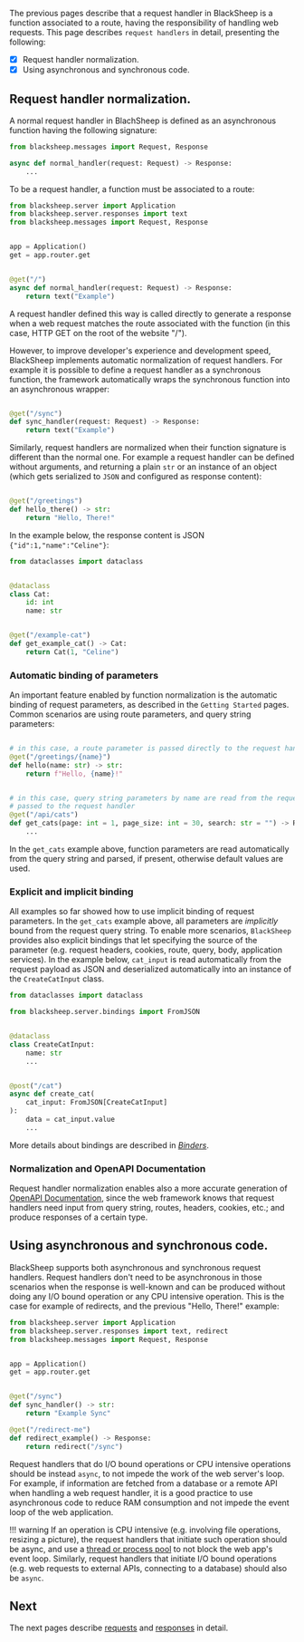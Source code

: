 
The previous pages describe that a request handler in BlackSheep is a function
associated to a route,  having the responsibility of handling web requests.
This page describes `request handlers` in detail, presenting the following:

- [X] Request handler normalization.
- [X] Using asynchronous and synchronous code.

## Request handler normalization.
A normal request handler in BlachSheep is defined as an asynchronous function
having the following signature:

```python
from blacksheep.messages import Request, Response

async def normal_handler(request: Request) -> Response:
    ...

```

To be a request handler, a function must be associated to a route:

```python
from blacksheep.server import Application
from blacksheep.server.responses import text
from blacksheep.messages import Request, Response


app = Application()
get = app.router.get


@get("/")
async def normal_handler(request: Request) -> Response:
    return text("Example")
```

A request handler defined this way is called directly to generate a response
when a web request matches the route associated with the function (in this
case, HTTP GET on the root of the website "/").

However, to improve developer's experience and development speed, BlackSheep
implements automatic normalization of request handlers. For example it is
possible to define a request handler as a synchronous function, the framework
automatically wraps the synchronous function into an asynchronous wrapper:

```python

@get("/sync")
def sync_handler(request: Request) -> Response:
    return text("Example")

```

Similarly, request handlers are normalized when their function signature is
different than the normal one. For example a request handler can be defined
without arguments, and returning a plain `str` or an instance of an object
(which gets serialized to `JSON` and configured as response content):

```python

@get("/greetings")
def hello_there() -> str:
    return "Hello, There!"

```

In the example below, the response content is JSON `{"id":1,"name":"Celine"}`:

```python
from dataclasses import dataclass


@dataclass
class Cat:
    id: int
    name: str


@get("/example-cat")
def get_example_cat() -> Cat:
    return Cat(1, "Celine")

```

### Automatic binding of parameters

An important feature enabled by function normalization is the automatic binding
of request parameters, as described in the `Getting Started` pages. Common
scenarios are using route parameters, and query string parameters:

```python

# in this case, a route parameter is passed directly to the request handler
@get("/greetings/{name}")
def hello(name: str) -> str:
    return f"Hello, {name}!"


# in this case, query string parameters by name are read from the request and
# passed to the request handler
@get("/api/cats")
def get_cats(page: int = 1, page_size: int = 30, search: str = "") -> Response:
    ...

```

In the `get_cats` example above, function parameters are read automatically
from the query string and parsed, if present, otherwise default values are
used.

### Explicit and implicit binding
All examples so far showed how to use implicit binding of request parameters.
In the `get_cats` example above, all parameters are _implicitly_ bound from the
request query string. To enable more scenarios, `BlackSheep` provides also
explicit bindings that let specifying the source of the parameter (e.g.
request headers, cookies, route, query, body, application services). In the
example below, `cat_input` is read automatically from the request payload as
JSON and deserialized automatically into an instance of the `CreateCatInput`
class.

```python
from dataclasses import dataclass

from blacksheep.server.bindings import FromJSON


@dataclass
class CreateCatInput:
    name: str
    ...


@post("/cat")
async def create_cat(
    cat_input: FromJSON[CreateCatInput]
):
    data = cat_input.value
    ...
```

More details about bindings are described in _[Binders](../binders/)_.

### Normalization and OpenAPI Documentation
Request handler normalization enables also a more accurate generation of
[OpenAPI Documentation](../openapi/), since the web framework knows that request
handlers need input from query string, routes, headers, cookies, etc.; and
produce responses of a certain type.

## Using asynchronous and synchronous code.
BlackSheep supports both asynchronous and synchronous request handlers. Request
handlers don't need to be asynchronous in those scenarios when the response is
well-known and can be produced without doing any I/O bound operation or any
CPU intensive operation. This is the case for example of redirects, and the
previous "Hello, There!" example:

```python
from blacksheep.server import Application
from blacksheep.server.responses import text, redirect
from blacksheep.messages import Request, Response


app = Application()
get = app.router.get


@get("/sync")
def sync_handler() -> str:
    return "Example Sync"

@get("/redirect-me")
def redirect_example() -> Response:
    return redirect("/sync")

```

Request handlers that do I/O bound operations or CPU intensive operations
should be instead `async`, to not impede the work of the web server's loop. For
example, if information are fetched from a database or a remote API when
handling a web request handler, it is a good practice to use asynchronous code
to reduce RAM consumption and not impede the event loop of the web application.

!!! warning
    If an operation is CPU intensive (e.g. involving file operations,
    resizing a picture), the request handlers that initiate such operation should
    be async, and use a [thread or process
    pool](https://docs.python.org/3/library/asyncio-eventloop.html#executing-code-in-thread-or-process-pools)
    to not block the web app's event loop.
    Similarly, request handlers that initiate I/O bound operations (e.g. web
    requests to external APIs, connecting to a database) should also be `async`.

## Next
The next pages describe [requests](../requests/) and [responses](../responses/)
in detail.
